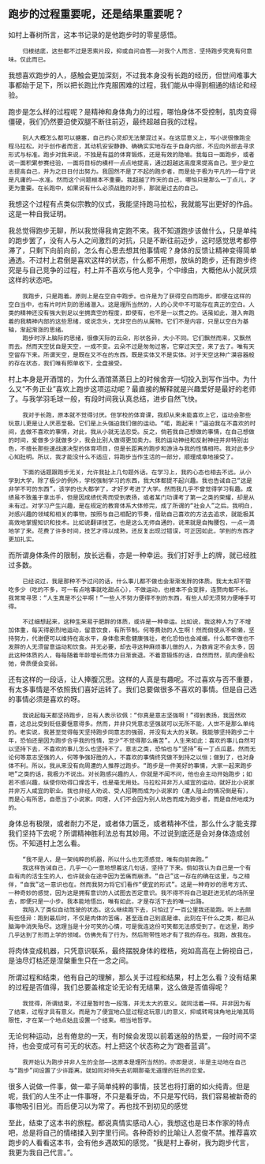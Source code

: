 ## 跑步的过程重要呢，还是结果重要呢？
如村上春树所言，这本书记录的是他跑步时的零星感悟。
```
    归根结底，这些都不过是思索片段，抑或自问自答——对我个人而言．坚持跑步究竟有何意味。仅此而已。
```
我想喜欢跑步的人，感触会更加深刻，不过我本身没有长跑的经历，但世间难事大事都始于足下，所以把长跑比作克服困难的过程，我们能从中得到相通的结论和经验。

跑步是怎么样的过程呢？是精神和身体角力的过程，哪怕身体不受控制，肌肉变得僵硬，我们仍然要迫使双腿不断往前迈，最终超越自我的过程。
```
    别人大概怎么都可以搪塞，自己的心灵却无法蒙混过关。在这层意义上，写小说很像跑全程马拉松，对于创作者而言，其动机安安静静、确确实实地存在于自身内部，不应向外部去寻求形式与标准。跑步对我来说，不独是有益的体育锻炼，还是有效的隐喻。我每日一面跑步，或者说一面积累参赛经验，一面将目标的横杆一点点地提高，通过超越这高度来提高自己。至少是立志提高自己，并为之日日付出努力。我固然不是了不起的跑步者，而是处于极为平凡的——毋宁说是凡庸的——水准。然而这个问题根本不重要。我超越了昨天的自己，哪怕只是那么一丁点儿，才更为重要。在长跑中，如果说有什么必须战胜的对手，那就是过去的自己。
```
我想这个过程有点类似宗教的仪式，我能坚持跑马拉松，我就能写出更好的作品。这是一种自我证明。

我总觉得跑步无聊，所以我觉得我肯定跑不来。我不知道跑步该做什么，只是单纯的跑步罢了，没有人与人之间激烈的对抗，只是不断往前迈步，这时感觉思考都停滞了，只剩下向前向前，怎么有心思去想其他事情呢？身体的反馈让精神变得简单通透。不过村上君倒是喜欢这样的状态，什么都不用想，放纵的跑步，还有跑步终究是与自己竞争的过程，村上并不喜欢与他人竞争，个中缘由，大概他从小就厌烦这样的状态吧。
```
    我跑步，只是跑着。原则上是在空白中跑步。也许是为了获得空白而跑步。即便在这样的空白当中，也有片时片刻的思绪潜入。这是理所当然的，人的心灵中不可能存在真正的空白。人类的精神还没有强大到足以坐拥真空的程度，即使有，也不是一以贯之的。话虽如此，潜入奔跑着的我精神内部的这些思绪，或说念头，无非空白的从属物。它们不是内容，只是以空白为基轴，渐起渐涨的思绪。
    跑步时浮上脑际的思绪，很像天际的云朵，形状各异，大小不同。它们飘然而来，又飘然而去。然而天空犹自是天空，一成不变。云朵不过是匆匆过客，它穿过天空，来了去了。唯有天空留存下来。所谓天空，是既在又不在的东西，既是实体又不是实体。对于天空这种广漠容器般的存在状态，我们唯有照单收下，全盘接受。
```
村上本身是开酒馆的，为什么酒馆蒸蒸日上的时候舍弃一切投入到写作当中。为什么又“不务正业”喜欢上跑步这项运动呢？最直接的解释就是兴趣爱好是最好的老师了。与我学羽毛球一般，有段时间我认真总结，进步自然飞快。
```
    我对于长跑，原本就不觉得讨厌。但学校的体育课，我却从来未能喜欢上它，运动会那些玩意儿更是让人厌恶至极。它们是上头强迫我们做的运动。“喏，跑起来！”逼迫我在不喜欢的时间，去做不喜欢的事情，对此，我从小就无法忍受。反之，倘若我自己想做的事情，在自己想做的时间，爱做多少就做多少，我会比别人做得更加卖力。我的运动神经和反射神经并非特别出色，不擅长那些速战速决型的体育项目，但是长距离的跑步和游泳与我的性情相符。我对此多少心知肚明。所以，我才能没什么不适应，将跑步当作生活的一部分，顺理成章地接受了。

    下面的话题跟跑步无关，允许我扯上几句题外话。在学习上，我的心态也相去不远。从小学到大学，除了极少的例外，学校强制学习的东西，我大体都提不起兴趣。我也告诫自己“这是非学不可的东西”，该学的也大都学了，才好歹考进了大学。然而我几乎不曾觉得学习有趣。成绩虽不致羞于拿出手，但是因成绩优秀而受到表扬，或者某门功课考了第一之类的荣耀，却是从未有过。对学习产生兴趣，是在规定的教育体系大体修完，成了所谓的“社会人”之后。我明白，对感兴趣的领域和相关的事物，按照与自己相配的节奏，借助自己喜欢的方法去追求，就能极其高效地掌握知识和技术。比如说翻译技艺，也是这么无师自通的，说来就是自掏腰包，一点一滴地学了来。花费了许多时间，技艺才得以成熟，还反复出现过错误，可正因如此，学到的东西才更加扎实。
```
而所谓身体条件的限制，放长远看，亦是一种幸运。我们打好手上的牌，就已经胜过多数。
```
    已经说过，我是那种不予过问的话，什么事儿都不做也会渐渐发胖的体质。我太太却不管吃多少（吃的不多，可一有点啥事就吃甜点心），不做运动，也根本不会变胖，连赘肉都不长。我常常寻思：“人生真是不公平啊！”一些人不努力便得不到的东西，有些人却无须努力便唾手可得。

    不过细想起来，这种生来易于肥胖的体质，或许是一种幸运。比如说，我这种人为了不增加体重，每天得剧烈地运动，留意饮食，有所节制。何等费劲的人生啊！然而倘使从不偷懒，坚持努力，代谢便可以维持在高水平，身体愈来愈健康强壮，老化恐怕也会减缓。什么都不做也不发胖的人无须留意运动和饮食。并无必要，却去寻这种麻烦事儿做的人，为数肯定不会太多，因此这种体质的人，每每随着年龄增长而体力日渐衰退。不着意锻炼的话，自然而然，肌肉便会松弛，骨质便会变弱。
```
还有这样的一段话，让人捧腹沉思。这样的人真是有趣呢。不过喜欢与否不重要，有太多事情是不依照我们喜好运转了。我们总要做很多不喜欢的事情。但是自己选的事情必须是喜欢的呀。
```
    我说起每天都坚持跑步，总有人表示钦佩：“你真是意志坚强啊！”得到表扬，我固然欢喜，这总比受到贬低要惬意得多。然而，并非只凭意志坚强就可以无所不能，人世不是那么单纯的。老实说，我甚至觉得每天坚持跑步同意志的强弱，并没有太大的关联。我能够坚持跑步二十年，恐怕还是因为跑步合乎我的性情，至少“不觉得那么痛苦”。人生来如此：喜欢的事儿自然可以坚持下去，不喜欢的事儿怎么也坚持不了。意志之类，恐怕也与“坚持”有一丁点瓜葛。然而无论何等意志坚强的人，何等争强好胜的人，不喜欢的事情终究做不到持之以恒；做到了，也对身体不利。所以，我从来没有向周遭的人推荐过跑步。“跑步是一件美好的事情，大家一起来跑步吧”之类的话，我极力不说出。对长跑感兴趣的人，你就是不闻不问，他也会主动开始跑步；如若不感兴趣，纵使你劝得口燥舌干，也是毫无用处。马拉松并非万人咸宜的运动，就好比小说家并非万人咸宜的职业。我也非经人劝说、受人招聘而成为小说家的（遭人阻止的情况倒是有），而是心有所思，自愿当了小说家。同理，人们不会因为别人劝告而成为跑步者，而是自然地成为的。
```
身体总有极限，或者耐力不足，或者体力匮乏，或者精神不佳，那么什么才能支撑我们坚持下去呢？所谓精神胜利法总有其妙用。不过说到底还是会对身体造成创伤。不知道村上怎么看。

```
    “我不是人，是一架纯粹的机器，所以什么也无须感觉，唯有向前奔跑。”
    我这样告诫自己，几乎一心一意地想着这几句话，坚持了下来。倘如我认为自己是一个有血有肉的活生生的人，也许就会在途中因为苦痛而崩溃。“自己”这一存在的确在这里，与之相伴，“自我”这一意识也在。然而我努力将它们看作“便宜的形式”。这是一种奇妙的思考方式、一种奇妙的感觉，因为这是拥有意识的人试图去否定意识。我不得不将自己驱赶进无机的场所里去，即便只是一小步。我本能地悟出，唯有如此，才是存活下去的唯一出路。
    我陷入了类似自动驾驶的状态。这么继续跑下去，只怕过了一百公里我还能跑。听上去颇有些怪异：跑到最后时，不仅是肉体的苦痛，甚至连自己到底是谁、此刻在干什么之类，都已从脑海中消失殆尽。这理当是十分可笑的心情，可是我连这份可笑都无法感受到了。在这里，跑步几乎达到了形而上学的领域。仿佛先有了行为，然后附带性地才有了我的存在。我跑，故我在。
```
将肉体变成机器，只凭意识联系，最终摆脱身体的桎梏，宛如高高在上俯视自己，是油尽灯枯还是涅槃重生只在一念之间。

所谓过程和结束，他有自己的理解，那么关于过程和结果，村上怎么看？没有结果的过程是否值得，我们总要盖棺定论无论有无结果，这么做是否值得呢？
```
    我觉得，所谓结束，不过是暂时告一段落，并无太大的意义。就同活着一样。并非因为有了结束，过程才具有意义。而是为了便宜地凸显过程这玩意儿的意义，抑或转弯抹角地比喻其局限性，才在某一个地点姑且设置一个结束。相当地哲学。
```
无论何种运动，总有倦怠的一天，有时候会发现以前着迷般的热爱，一段时间不坚持，也会变成可有可无的状态。村上把这个状态称之为“跑者蓝调”。

```
    我开始认为跑步并非人生的全部——这原本是理所当然的。亦即是说，半是主动地在自己与“跑步”间设置了少许距离，就如同对待失去初期那毫无道理的狂热的恋爱。
```
很多人说做一件事，做一辈子简单纯粹的事情，技艺也将打磨的如火纯青。但是呢，我们的人生不止一件事呀，不只是看牙齿，不只是写代码，我们容易被新奇的事物吸引目光。而后便习以为常了。再也找不到初见的感觉

至此，结束了这本书的旅程。都说真情实感动人心，我想这也是日本作家的特点吧，总是将自己的情绪揉入到字里行间。各种奇妙的比喻让人忍俊不禁。推荐喜欢跑步的人看看这本书，会有他乡遇故知的感觉。“我是村上春树，我为跑步代言，我更为我自己代言。”。

